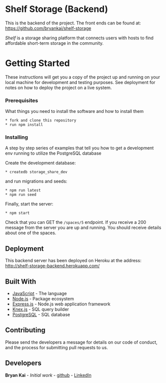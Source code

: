 # Shelf Storage (Backend)

This is the backend of the project.
The front ends can be found at: https://github.com/bryankai/shelf-storage

*Shelf* is a storage sharing platform that connects users with hosts to find affordable short-term storage in the community.  

# Getting Started

These instructions will get you a copy of the project up and running on your local machine for development and testing purposes. See deployment for notes on how to deploy the project on a live system.


### Prerequisites

What things you need to install the software and how to install them

```shell
* fork and clone this repository
* run npm install
```


### Installing

A step by step series of examples that tell you how to get a development env running to utilize the PostgreSQL database

Create the development database:

```shell
* createdb storage_share_dev
```

and run migrations and seeds:

```shell
* npm run latest
* npm run seed
```

Finally, start the server:

```shell
* npm start
```

Check that you can GET the `/spaces/5` endpoint.  If you receive a 200 message from the server you are up and running.  You should receive details about one of the spaces.

## Deployment

This backend server has been deployed on Heroku at the address:
http://shelf-storage-backend.herokuapp.com/


## Built With

* [JavaScript](https://www.javascript.com/) - The language
* [Node.js](https://nodejs.org/en/) - Package ecosystem
* [Express.js](https://expressjs.com/) - Node.js web application framework
* [Knex.js](https://knexjs.org/) - SQL query builder
* [PostgreSQL](https://www.postgresql.org/) - SQL database

## Contributing

Please send the developers a message for details on our code of conduct, and the process for submitting pull requests to us.


## Developers

**Bryan Kai** - *Initial work* - [github](https://github.com/bryankai) - [LinkedIn](https://www.linkedin.com/in/bryan-kai/)
